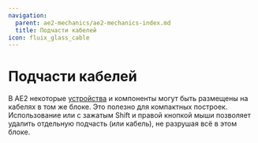 ```yaml
---
navigation:
  parent: ae2-mechanics/ae2-mechanics-index.md
  title: Подчасти кабелей
icon: fluix_glass_cable
---
```


# Подчасти кабелей

<GameScene zoom="4" background="transparent">
  <ImportStructure src="../assets/assemblies/subparts_demonstration.snbt" />
  <IsometricCamera yaw="195" pitch="30" />
</GameScene>

В AE2 некоторые [устройства](devices.md) и компоненты могут быть размещены на кабелях в том же блоке. Это полезно для компактных построек. 
Использование <ItemLink id="certus_quartz_wrench" /> или <ItemLink id="network_tool" /> с зажатым Shift и правой кнопкой мыши позволяет удалить отдельную подчасть (или кабель), не разрушая всё в этом блоке.